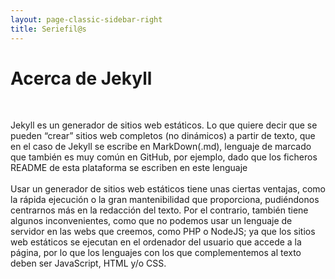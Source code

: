 ```yaml
---
layout: page-classic-sidebar-right
title: Seriefil@s
---
```

# Acerca de Jekyll
<br>

Jekyll es un generador de sitios web estáticos. Lo que quiere decir que se pueden “crear” sitios web completos (no dinámicos) a partir de texto, que en el caso de Jekyll se escribe en MarkDown(.md), lenguaje de marcado que también es muy común en GitHub, por ejemplo, dado que los ficheros README de esta plataforma se escriben en este lenguaje
<br>
<br>
Usar un generador de sitios web estáticos tiene unas ciertas ventajas, como la rápida ejecución o la gran mantenibilidad que proporciona, pudiéndonos centrarnos más en la redacción del texto. Por el contrario, también tiene algunos inconvenientes, como que no podemos usar un lenguaje de servidor en las webs que creemos, como PHP o NodeJS; ya que los sitios web estáticos se ejecutan en el ordenador del usuario que accede a la página, por lo que los lenguajes con los que complementemos al texto deben ser JavaScript, HTML y/o CSS.

